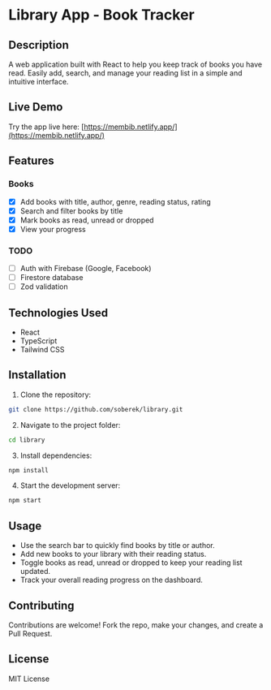 # Library App - Book Tracker

## Description

A web application built with React to help you keep track of books you have read. Easily add, search, and manage your reading list in a simple and intuitive interface.

## Live Demo

Try the app live here: [https://membib.netlify.app/](https://membib.netlify.app/)

## Features

### Books

- [x] Add books with title, author, genre, reading status, rating
- [x] Search and filter books by title
- [x] Mark books as read, unread or dropped
- [x] View your progress

### TODO

- [ ] Auth with Firebase (Google, Facebook)
- [ ] Firestore database
- [ ] Zod validation

## Technologies Used

- React
- TypeScript
- Tailwind CSS

## Installation

1. Clone the repository:

```bash
git clone https://github.com/soberek/library.git
```

2. Navigate to the project folder:

```bash
cd library
```

3. Install dependencies:

```bash
npm install
```

4. Start the development server:

```bash
npm start
```

## Usage

- Use the search bar to quickly find books by title or author.
- Add new books to your library with their reading status.
- Toggle books as read, unread or dropped to keep your reading list updated.
- Track your overall reading progress on the dashboard.

## Contributing

Contributions are welcome! Fork the repo, make your changes, and create a Pull Request.

## License

MIT License
